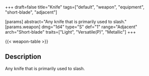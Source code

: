 +++
draft=false
title="Knife"
tags=["default", "weapon", "equipment", "short-blade", "adjacent"]

[params]
  abstract="Any knife that is primarily used to slash."
  [params.weapon]
    dmg="1d4"
    type="S"
    def="1"
    range="Adjacent"
    arch="Short-blade"
    traits=["Light", "Versatile(P)", "Metallic"]
+++

{{< weapon-table >}}

## Description
Any knife that is primarily used to slash.
